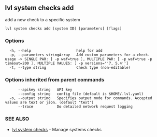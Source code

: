 ## lvl system checks add

add a new check to a specific system

```
lvl system checks add [system ID] [parameters] [flags]
```

### Options

```
  -h, --help                     help for add
  -p, --parameters stringArray   Add custom parameters for a check. usage -> SINGLE PAR: [ -p waf=true ], MULTIPLE PAR: [ -p waf=true -p timeout=200 ], MULTIPLE VALUES: [ -p versions=''7, 5.4'']
  -t, --type string              Check type (non-editable)
```

### Options inherited from parent commands

```
      --apikey string   API key
      --config string   config file (default is $HOME/.lvl.yaml)
  -o, --output string   Specifies output mode for commands. Accepted values are text or json. (default "text")
      --trace           Do detailed network request logging
```

### SEE ALSO

* [lvl system checks](lvl_system_checks.md)	 - Manage systems checks

